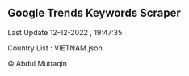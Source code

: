 

## Google Trends Keywords Scraper 
 
Last Update 12-12-2022 , 19:47:35

Country List :
VIETNAM.json



© Abdul Muttaqin 
